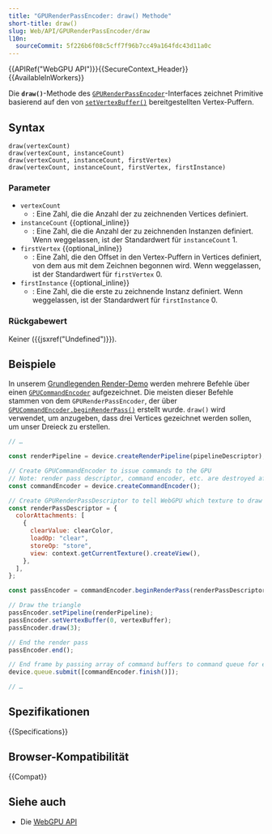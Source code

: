 ```yaml
---
title: "GPURenderPassEncoder: draw() Methode"
short-title: draw()
slug: Web/API/GPURenderPassEncoder/draw
l10n:
  sourceCommit: 5f226b6f08c5cff7f96b7cc49a164fdc43d11a0c
---
```


{{APIRef("WebGPU API")}}{{SecureContext_Header}}{{AvailableInWorkers}}

Die **`draw()`**-Methode des
[`GPURenderPassEncoder`](/de/docs/Web/API/GPURenderPassEncoder)-Interfaces zeichnet Primitive basierend auf den von [`setVertexBuffer()`](/de/docs/Web/API/GPURenderPassEncoder/setVertexBuffer) bereitgestellten Vertex-Puffern.

## Syntax

```js-nolint
draw(vertexCount)
draw(vertexCount, instanceCount)
draw(vertexCount, instanceCount, firstVertex)
draw(vertexCount, instanceCount, firstVertex, firstInstance)
```

### Parameter

- `vertexCount`
  - : Eine Zahl, die die Anzahl der zu zeichnenden Vertices definiert.
- `instanceCount` {{optional_inline}}
  - : Eine Zahl, die die Anzahl der zu zeichnenden Instanzen definiert. Wenn weggelassen, ist der Standardwert für `instanceCount` 1.
- `firstVertex` {{optional_inline}}
  - : Eine Zahl, die den Offset in den Vertex-Puffern in Vertices definiert, von dem aus mit dem Zeichnen begonnen wird. Wenn weggelassen, ist der Standardwert für `firstVertex` 0.
- `firstInstance` {{optional_inline}}
  - : Eine Zahl, die die erste zu zeichnende Instanz definiert. Wenn weggelassen, ist der Standardwert für `firstInstance` 0.

### Rückgabewert

Keiner ({{jsxref("Undefined")}}).

## Beispiele

In unserem [Grundlegenden Render-Demo](https://mdn.github.io/dom-examples/webgpu-render-demo/) werden mehrere Befehle über einen [`GPUCommandEncoder`](/de/docs/Web/API/GPUCommandEncoder) aufgezeichnet. Die meisten dieser Befehle stammen von dem `GPURenderPassEncoder`, der über [`GPUCommandEncoder.beginRenderPass()`](/de/docs/Web/API/GPUCommandEncoder/beginRenderPass) erstellt wurde. `draw()` wird verwendet, um anzugeben, dass drei Vertices gezeichnet werden sollen, um unser Dreieck zu erstellen.

```js
// …

const renderPipeline = device.createRenderPipeline(pipelineDescriptor);

// Create GPUCommandEncoder to issue commands to the GPU
// Note: render pass descriptor, command encoder, etc. are destroyed after use, fresh one needed for each frame.
const commandEncoder = device.createCommandEncoder();

// Create GPURenderPassDescriptor to tell WebGPU which texture to draw into, then initiate render pass
const renderPassDescriptor = {
  colorAttachments: [
    {
      clearValue: clearColor,
      loadOp: "clear",
      storeOp: "store",
      view: context.getCurrentTexture().createView(),
    },
  ],
};

const passEncoder = commandEncoder.beginRenderPass(renderPassDescriptor);

// Draw the triangle
passEncoder.setPipeline(renderPipeline);
passEncoder.setVertexBuffer(0, vertexBuffer);
passEncoder.draw(3);

// End the render pass
passEncoder.end();

// End frame by passing array of command buffers to command queue for execution
device.queue.submit([commandEncoder.finish()]);

// …
```

## Spezifikationen

{{Specifications}}

## Browser-Kompatibilität

{{Compat}}

## Siehe auch

- Die [WebGPU API](/de/docs/Web/API/WebGPU_API)
